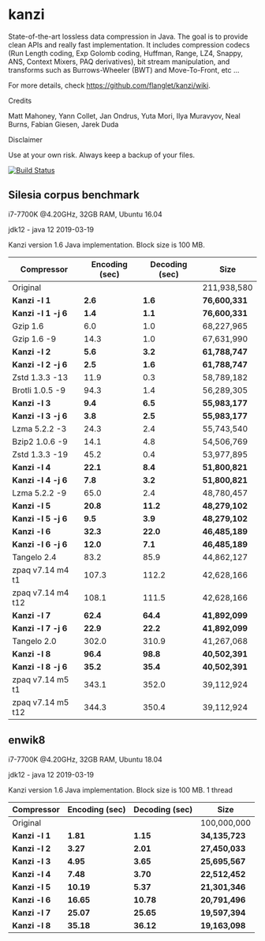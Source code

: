 kanzi
=====


State-of-the-art lossless data compression in Java.
The goal is to provide clean APIs and really fast implementation.
It includes compression codecs (Run Length coding, Exp Golomb coding, Huffman, Range, LZ4, Snappy, ANS, Context Mixers, PAQ derivatives), bit stream manipulation, and transforms such as Burrows-Wheeler (BWT) and Move-To-Front, etc ...



For more details, check https://github.com/flanglet/kanzi/wiki.

Credits

Matt Mahoney,
Yann Collet,
Jan Ondrus,
Yuta Mori,
Ilya Muravyov,
Neal Burns,
Fabian Giesen,
Jarek Duda

Disclaimer

Use at your own risk. Always keep a backup of your files.

[![Build Status](https://travis-ci.org/flanglet/kanzi.svg?branch=master)](https://travis-ci.org/flanglet/kanzi)

Silesia corpus benchmark
-------------------------

i7-7700K @4.20GHz, 32GB RAM, Ubuntu 16.04

jdk12 - java 12 2019-03-19

Kanzi version 1.6 Java implementation. Block size is 100 MB. 


|        Compressor           | Encoding (sec)  | Decoding (sec)  |    Size          |
|-----------------------------|-----------------|-----------------|------------------|
|Original     	              |                 |                 |   211,938,580    |	
|**Kanzi -l 1**               |  	   **2.6** 	  |     **1.6**     |  **76,600,331**  |
|**Kanzi -l 1 -j 6**          |  	   **1.4** 	  |     **1.1**     |  **76,600,331**  |
|Gzip 1.6	                    |        6.0      |       1.0       |    68,227,965    |        
|Gzip 1.6	-9                  |       14.3      |       1.0       |    67,631,990    |        
|**Kanzi -l 2**               |	     **5.6**	  |     **3.2**     |  **61,788,747**  |
|**Kanzi -l 2 -j 6**          |	     **2.5**	  |     **1.6**     |  **61,788,747**  |
|Zstd 1.3.3 -13               |	      11.9      |       0.3       |    58,789,182    |
|Brotli 1.0.5 -9              |       94.3      |       1.4       |    56,289,305    |
|**Kanzi -l 3**               |	     **9.4**	  |     **6.5**     |  **55,983,177**  |
|**Kanzi -l 3 -j 6**          |	     **3.8**	  |     **2.5**     |  **55,983,177**  |
|Lzma 5.2.2 -3	              |       24.3	    |       2.4       |    55,743,540    |
|Bzip2 1.0.6 -9	              |       14.1      |       4.8       |    54,506,769	   |
|Zstd 1.3.3 -19	              |       45.2      |       0.4       |    53,977,895    |
|**Kanzi -l 4**               |	    **22.1**	  |     **8.4**     |  **51,800,821**  |
|**Kanzi -l 4 -j 6**          |      **7.8**    |     **3.2**     |  **51,800,821**  |
|Lzma 5.2.2 -9                |       65.0	    |       2.4       |    48,780,457    |
|**Kanzi -l 5**	              |     **20.8**    |    **11.2**     |  **48,279,102**  |
|**Kanzi -l 5 -j 6**          |      **9.5**    |     **3.9**     |  **48,279,102**  |
|**Kanzi -l 6**               |     **32.3**	  |    **22.0**     |  **46,485,189**  |
|**Kanzi -l 6 -j 6**          |     **12.0**	  |     **7.1**     |  **46,485,189**  |
|Tangelo 2.4	                |       83.2      |      85.9       |    44,862,127    |
|zpaq v7.14 m4 t1             |      107.3	    |     112.2       |    42,628,166    |
|zpaq v7.14 m4 t12            |      108.1	    |     111.5       |    42,628,166    |
|**Kanzi -l 7**               |     **62.4**	  |    **64.4**     |  **41,892,099**  |
|**Kanzi -l 7 -j 6**          |     **22.9**	  |    **22.2**     |  **41,892,099**  |
|Tangelo 2.0	                |      302.0    	|     310.9       |    41,267,068    |
|**Kanzi -l 8**               |     **96.4**	  |    **98.8**     |  **40,502,391**  |
|**Kanzi -l 8 -j 6**          |     **35.2**	  |    **35.4**     |  **40,502,391**  |
|zpaq v7.14 m5 t1             |	     343.1	    |     352.0       |    39,112,924    |
|zpaq v7.14 m5 t12            |	     344.3	    |     350.4       |    39,112,924    |


enwik8
-------

i7-7700K @4.20GHz, 32GB RAM, Ubuntu 18.04

jdk12 - java 12 2019-03-19

Kanzi version 1.6 Java implementation. Block size is 100 MB. 1 thread


|        Compressor           | Encoding (sec)  | Decoding (sec)  |    Size          |
|-----------------------------|-----------------|-----------------|------------------|
|Original     	              |                 |                 |   100,000,000    |	
|**Kanzi -l 1**               |  	  **1.81** 	  |    **1.15**     |  **34,135,723**  |
|**Kanzi -l 2**               |     **3.27**    |    **2.01**     |  **27,450,033**  |        
|**Kanzi -l 3**               |	    **4.95**    |    **3.65**     |  **25,695,567**  |
|**Kanzi -l 4**               |	    **7.48**	  |    **3.70**     |  **22,512,452**  |
|**Kanzi -l 5**               |	   **10.19**	  |    **5.37**     |  **21,301,346**  |
|**Kanzi -l 6**               |	   **16.65**	  |   **10.78**     |  **20,791,496**  |
|**Kanzi -l 7**               |	   **25.07**	  |   **25.65**     |  **19,597,394**  |
|**Kanzi -l 8**               |	   **35.18**	  |   **36.12**     |  **19,163,098**  |

